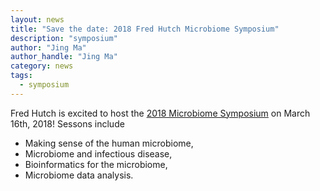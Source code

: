 ```yaml
---
layout: news
title: "Save the date: 2018 Fred Hutch Microbiome Symposium"
description: "symposium"
author: "Jing Ma"
author_handle: "Jing Ma"
category: news
tags: 
  - symposium
---
```


Fred Hutch is excited to host the [2018 Microbiome Symposium](http://www.fredhutch.org/en/labs/phs/projects/biostats/events/pastevents/microbiome2018/agenda.html) on March 16th, 2018! Sessons include 
 * Making sense of the human microbiome,
 * Microbiome and infectious disease,
 * Bioinformatics for the microbiome,
 * Microbiome data analysis.
